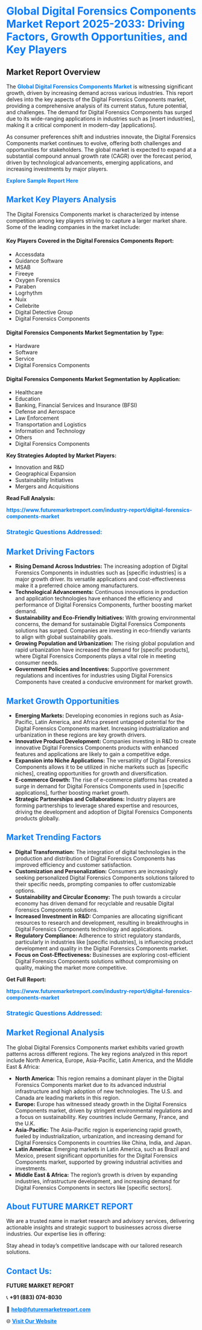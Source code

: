 <h1 style="color: #007BFF;">Global Digital Forensics Components Market Report 2025-2033: Driving Factors, Growth Opportunities, and Key Players</h1>

<section id="overview">
<h2>Market Report Overview</h2>
<p>The <a href="https://www.futuremarketreport.com/industry-report/digital-forensics-components-market" style="color: #007BFF; text-decoration: none;"><strong>Global Digital Forensics Components Market</strong></a> is witnessing significant growth, driven by increasing demand across various industries. This report delves into the key aspects of the Digital Forensics Components market, providing a comprehensive analysis of its current status, future potential, and challenges. The demand for Digital Forensics Components has surged due to its wide-ranging applications in industries such as [insert industries], making it a critical component in modern-day [applications].</p>
<p>As consumer preferences shift and industries innovate, the Digital Forensics Components market continues to evolve, offering both challenges and opportunities for stakeholders. The global market is expected to expand at a substantial compound annual growth rate (CAGR) over the forecast period, driven by technological advancements, emerging applications, and increasing investments by major players.</p>
</section>

<section id="overview">
<p><a href="https://www.futuremarketreport.com/request-sample/reportId=99989" style="color: #007BFF; text-decoration: none;"><strong>Explore Sample Report Here</strong></a></p>
</section>

<section id="key-players">
<h2 style="color: #007BFF;">Market Key Players Analysis</h2>
<p>The Digital Forensics Components market is characterized by intense competition among key players striving to capture a larger market share. Some of the leading companies in the market include:</p>
<h4>Key Players Covered in the Digital Forensics Components Report:</h4>
<ul><li>Accessdata</li><li>Guidance Software</li><li>MSAB</li><li>Fireeye</li><li>Oxygen Forensics</li><li>Paraben</li><li>Logrhythm</li><li>Nuix</li><li>Cellebrite</li><li>Digital Detective Group</li><li>Digital Forensics Components</li></ul>
<h4>Digital Forensics Components Market Segmentation by Type:</h4>
<ul><li>Hardware</li><li>Software</li><li>Service</li><li>Digital Forensics Components</li></ul>

<h4>Digital Forensics Components Market Segmentation by Application:</h4>
<ul><li>Healthcare</li><li>Education</li><li>Banking, Financial Services and Insurance (BFSI)</li><li>Defense and Aerospace</li><li>Law Enforcement</li><li>Transportation and Logistics</li><li>Information and Technology</li><li>Others</li><li>Digital Forensics Components</li></ul>
<p><strong>Key Strategies Adopted by Market Players:</strong></p>
<ul>
<li>Innovation and R&D</li>
<li>Geographical Expansion</li>
<li>Sustainability Initiatives</li>
<li>Mergers and Acquisitions</li>
</ul>
</section>

<section>
<p><strong>Read Full Analysis: </strong></p><a href="https://www.futuremarketreport.com/industry-report/digital-forensics-components-market" style="color: #007BFF; text-decoration: none;"><strong>https://www.futuremarketreport.com/industry-report/digital-forensics-components-market</strong></a>
<h3 style="color: #007BFF;">Strategic Questions Addressed:</h3>
</section>

<section id="driving-factors">
<h2 style="color: #007BFF;">Market Driving Factors</h2>
<ul>
<li><strong>Rising Demand Across Industries:</strong> The increasing adoption of Digital Forensics Components in industries such as [specific industries] is a major growth driver. Its versatile applications and cost-effectiveness make it a preferred choice among manufacturers.</li>
<li><strong>Technological Advancements:</strong> Continuous innovations in production and application technologies have enhanced the efficiency and performance of Digital Forensics Components, further boosting market demand.</li>
<li><strong>Sustainability and Eco-Friendly Initiatives:</strong> With growing environmental concerns, the demand for sustainable Digital Forensics Components solutions has surged. Companies are investing in eco-friendly variants to align with global sustainability goals.</li>
<li><strong>Growing Population and Urbanization:</strong> The rising global population and rapid urbanization have increased the demand for [specific products], where Digital Forensics Components plays a vital role in meeting consumer needs.</li>
<li><strong>Government Policies and Incentives:</strong> Supportive government regulations and incentives for industries using Digital Forensics Components have created a conducive environment for market growth.</li>
</ul>
</section>

<section id="growth-opportunities">
<h2 style="color: #007BFF;">Market Growth Opportunities</h2>
<ul>
<li><strong>Emerging Markets:</strong> Developing economies in regions such as Asia-Pacific, Latin America, and Africa present untapped potential for the Digital Forensics Components market. Increasing industrialization and urbanization in these regions are key growth drivers.</li>
<li><strong>Innovative Product Development:</strong> Companies investing in R&D to create innovative Digital Forensics Components products with enhanced features and applications are likely to gain a competitive edge.</li>
<li><strong>Expansion into Niche Applications:</strong> The versatility of Digital Forensics Components allows it to be utilized in niche markets such as [specific niches], creating opportunities for growth and diversification.</li>
<li><strong>E-commerce Growth:</strong> The rise of e-commerce platforms has created a surge in demand for Digital Forensics Components used in [specific applications], further boosting market growth.</li>
<li><strong>Strategic Partnerships and Collaborations:</strong> Industry players are forming partnerships to leverage shared expertise and resources, driving the development and adoption of Digital Forensics Components products globally.</li>
</ul>
</section>

<section id="trending-factors">
<h2 style="color: #007BFF;">Market Trending Factors</h2>
<ul>
<li><strong>Digital Transformation:</strong> The integration of digital technologies in the production and distribution of Digital Forensics Components has improved efficiency and customer satisfaction.</li>
<li><strong>Customization and Personalization:</strong> Consumers are increasingly seeking personalized Digital Forensics Components solutions tailored to their specific needs, prompting companies to offer customizable options.</li>
<li><strong>Sustainability and Circular Economy:</strong> The push towards a circular economy has driven demand for recyclable and reusable Digital Forensics Components solutions.</li>
<li><strong>Increased Investment in R&D:</strong> Companies are allocating significant resources to research and development, resulting in breakthroughs in Digital Forensics Components technology and applications.</li>
<li><strong>Regulatory Compliance:</strong> Adherence to strict regulatory standards, particularly in industries like [specific industries], is influencing product development and quality in the Digital Forensics Components market.</li>
<li><strong>Focus on Cost-Effectiveness:</strong> Businesses are exploring cost-efficient Digital Forensics Components solutions without compromising on quality, making the market more competitive.</li>
</ul>
</section>

<section>
<p><strong>Get Full Report: </strong></p><a href="https://www.futuremarketreport.com/industry-report/digital-forensics-components-market" style="color: #007BFF; text-decoration: none;"><strong>https://www.futuremarketreport.com/industry-report/digital-forensics-components-market</strong></a>
<h3 style="color: #007BFF;">Strategic Questions Addressed:</h3>
</section>


<section id="regional-analysis">
<h2 style="color: #007BFF;">Market Regional Analysis</h2>
<p>The global Digital Forensics Components market exhibits varied growth patterns across different regions. The key regions analyzed in this report include North America, Europe, Asia-Pacific, Latin America, and the Middle East & Africa:</p>
<ul>
<li><strong>North America:</strong> This region remains a dominant player in the Digital Forensics Components market due to its advanced industrial infrastructure and high adoption of new technologies. The U.S. and Canada are leading markets in this region.</li>
<li><strong>Europe:</strong> Europe has witnessed steady growth in the Digital Forensics Components market, driven by stringent environmental regulations and a focus on sustainability. Key countries include Germany, France, and the U.K.</li>
<li><strong>Asia-Pacific:</strong> The Asia-Pacific region is experiencing rapid growth, fueled by industrialization, urbanization, and increasing demand for Digital Forensics Components in countries like China, India, and Japan.</li>
<li><strong>Latin America:</strong> Emerging markets in Latin America, such as Brazil and Mexico, present significant opportunities for the Digital Forensics Components market, supported by growing industrial activities and investments.</li>
<li><strong>Middle East & Africa:</strong> The region’s growth is driven by expanding industries, infrastructure development, and increasing demand for Digital Forensics Components in sectors like [specific sectors].</li>
</ul>
</section>

<footer>
<h2 style="color: #007BFF;">About FUTURE MARKET REPORT</h2>
<p>We are a trusted name in market research and advisory services, delivering actionable insights and strategic support to businesses across diverse industries. Our expertise lies in offering:</p>

<p>Stay ahead in today’s competitive landscape with our tailored research solutions.</p>

<h2 style="color: #007BFF;">Contact Us:</h2>
<p><strong>FUTURE MARKET REPORT</strong></p>
<p>📞 <strong>+91 (883) 074-8030</strong></p>
<p>📧 <strong><a href="mailto:help@futuremarketreport.com" style="color: #007BFF;">help@futuremarketreport.com</a></strong></p>
<p>🌐 <strong><a href="https://www.futuremarketreport.com/" style="color: #007BFF;">Visit Our Website</a></strong></p>
</footer>